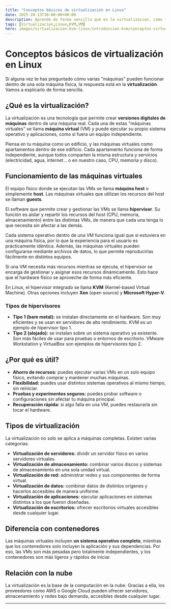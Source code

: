 ```yaml
---
title: "Conceptos básicos de virtualización en Linux"
date: 2025-10-13T10:00:00+00:00
description: Aprende de forma sencilla qué es la virtualización, cómo funcionan las máquinas virtuales y para qué sirve.
tags: [Virtualizacion,Linux,KVM,VM]
hero: images/virtualizacion-kvm-linux/introduccion-kvm/conceptos-virtualizacion.jpg
---
```


# Conceptos básicos de virtualización en Linux

Si alguna vez te has preguntado cómo varias "máquinas" pueden funcionar dentro de una sola máquina física, la respuesta está en la **virtualización**. Vamos a explicarlo de forma sencilla.

## ¿Qué es la virtualización?

La virtualización es una tecnología que permite crear **versiones digitales de máquinas** dentro de una máquina real. Cada una de estas "máquinas virtuales" se llama **máquina virtual** (VM) y puede ejecutar su propio sistema operativo y aplicaciones, como si fuera un equipo independiente.  

Piensa en tu máquina como un edificio, y las máquinas virtuales como apartamentos dentro de ese edificio. Cada apartamento funciona de forma independiente, aunque todos comparten la misma estructura y servicios (electricidad, agua, internet… o en nuestro caso, CPU, memoria y disco).

## Funcionamiento de las máquinas virtuales

El equipo físico donde se ejecutan las VMs se llama **máquina host** o simplemente **host**. Las máquinas virtuales que utilizan los recursos del host se llaman **guests**.  

El software que permite crear y gestionar las VMs se llama **hipervisor**. Su función es aislar y repartir los recursos del host (CPU, memoria, almacenamiento) entre las distintas VMs, de manera que cada una tenga lo que necesita sin afectar a las demás.  

Cada sistema operativo dentro de una VM funciona igual que si estuviera en una máquina física, por lo que la experiencia para el usuario es prácticamente idéntica. Además, las máquinas virtuales pueden configurarse mediante archivos de datos, lo que permite reproducirlas fácilmente en distintos equipos.

Si una VM necesita más recursos mientras se ejecuta, el hipervisor se encarga de gestionar y asignar esos recursos dinámicamente. Esto hace que el hardware físico se aproveche de forma más eficiente.

En Linux, el hipervisor integrado se llama **KVM** (Kernel-based Virtual Machine). Otras opciones incluyen **Xen** (open source) y **Microsoft Hyper-V**.

### Tipos de hipervisores

- **Tipo 1 (bare metal):** se instalan directamente en el hardware. Son muy eficientes y se usan en servidores de alto rendimiento. KVM es un ejemplo de hipervisor tipo 1.  
- **Tipo 2 (alojado):** se instalan sobre un sistema operativo ya existente. Son más fáciles de usar para pruebas o entornos de escritorio. VMware Workstation y VirtualBox son ejemplos de hipervisores tipo 2.

## ¿Por qué es útil?

- **Ahorro de recursos:** puedes ejecutar varias VMs en un solo equipo físico, evitando comprar y mantener muchas máquinas.  
- **Flexibilidad:** puedes usar distintos sistemas operativos al mismo tiempo, sin reiniciar.  
- **Pruebas y experimentos seguros:** puedes probar software o configuraciones sin afectar tu máquina principal.  
- **Recuperación rápida:** si algo falla en una VM, puedes restaurarla sin tocar el hardware.

## Tipos de virtualización

La virtualización no solo se aplica a máquinas completas. Existen varias categorías:

- **Virtualización de servidores:** dividir un servidor físico en varios servidores virtuales.  
- **Virtualización de almacenamiento:** combinar varios discos y sistemas de almacenamiento en una sola unidad virtual.  
- **Virtualización de red:** administrar redes y sus componentes de forma virtual.  
- **Virtualización de datos:** combinar datos de distintos orígenes y hacerlos accesibles de manera uniforme.  
- **Virtualización de aplicaciones:** ejecutar aplicaciones en sistemas distintos a los que fueron diseñadas.  
- **Virtualización de escritorios:** ofrecer escritorios virtuales accesibles desde cualquier lugar.

## Diferencia con contenedores

Las máquinas virtuales incluyen **un sistema operativo completo**, mientras que los contenedores solo incluyen la aplicación y sus dependencias. Por eso, las VMs son más pesadas pero totalmente independientes, y los contenedores son más ligeros y rápidos de iniciar.

## Relación con la nube

La virtualización es la base de la computación en la nube. Gracias a ella, los proveedores como AWS o Google Cloud pueden ofrecer servidores, almacenamiento y redes bajo demanda, accesibles desde cualquier lugar.

---